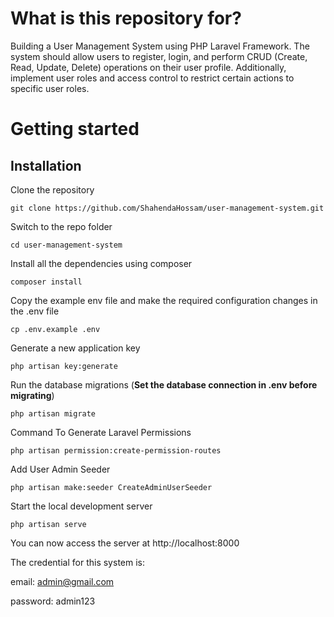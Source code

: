 # What is this repository for?

Building a User Management System using PHP Laravel Framework. The system
should allow users to register, login, and perform CRUD (Create, Read, Update, Delete)
operations on their user profile. Additionally, implement user roles and access control to restrict
certain actions to specific user roles.




# Getting started
## Installation

Clone the repository

    git clone https://github.com/ShahendaHossam/user-management-system.git

Switch to the repo folder

    cd user-management-system

Install all the dependencies using composer

    composer install

Copy the example env file and make the required configuration changes in the .env file

    cp .env.example .env

Generate a new application key

    php artisan key:generate

Run the database migrations (**Set the database connection in .env before migrating**)

    php artisan migrate

Command To Generate Laravel Permissions

    php artisan permission:create-permission-routes

Add User Admin Seeder

    php artisan make:seeder CreateAdminUserSeeder

Start the local development server

    php artisan serve

You can now access the server at http://localhost:8000


The credential for this system is:

email: admin@gmail.com

password: admin123
